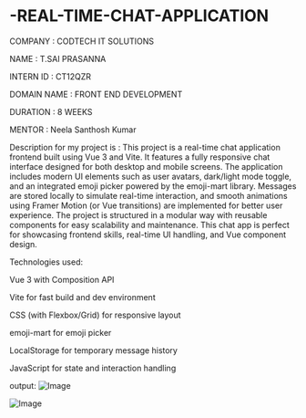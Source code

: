 # -REAL-TIME-CHAT-APPLICATION
COMPANY : CODTECH IT SOLUTIONS

NAME : T.SAI PRASANNA

INTERN ID : CT12QZR

DOMAIN NAME : FRONT END DEVELOPMENT

DURATION : 8 WEEKS

MENTOR : Neela Santhosh Kumar

Description for my project is : This project is a real-time chat application frontend built using Vue 3 and Vite. It features a fully responsive chat interface designed for both desktop and mobile screens. The application includes modern UI elements such as user avatars, dark/light mode toggle, and an integrated emoji picker powered by the emoji-mart library. Messages are stored locally to simulate real-time interaction, and smooth animations using Framer Motion (or Vue transitions) are implemented for better user experience. The project is structured in a modular way with reusable components for easy scalability and maintenance. This chat app is perfect for showcasing frontend skills, real-time UI handling, and Vue component design.

Technologies used:

Vue 3 with Composition API

Vite for fast build and dev environment

CSS (with Flexbox/Grid) for responsive layout

emoji-mart for emoji picker

LocalStorage for temporary message history

JavaScript for state and interaction handling

output: 
![Image](https://github.com/user-attachments/assets/8af09be5-d696-431c-8b11-fb5fbdbe60cb)



![Image](https://github.com/user-attachments/assets/610b0366-bc8a-4972-9bc0-050fd91bcc77)
